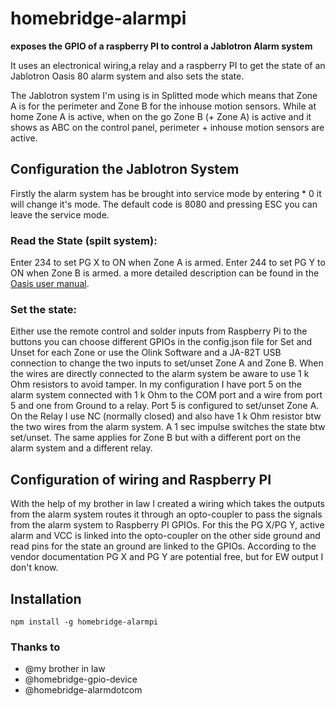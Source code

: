 # homebridge-alarmpi
**exposes the GPIO of a raspberry PI to control a Jablotron Alarm system**

It uses an electronical wiring,a relay and a raspberry PI to get the state of an Jablotron Oasis 80 alarm system and also sets the state.

The Jablotron system I'm using is in Splitted mode which means that Zone A is for the perimeter and Zone B for the inhouse motion sensors. While at home Zone A is active, when on the go Zone B (+ Zone A) is active and it shows as ABC on the control panel, perimeter + inhouse motion sensors are active.

## Configuration the Jablotron System

Firstly the alarm system has be brought into service mode by entering * 0 <Service code> it will change it's mode. The default code is 8080 and pressing ESC you can leave the service mode.

### Read the State (spilt system): 

Enter 234 to set PG X to ON when Zone A is armed.
Enter 244 to set PG Y to ON when Zone B is armed.
a more detailed description can be found in the [Oasis user manual](https://www.jablotron.com/en/about-jablotron/downloads/?filename=ja-80-oasis-user_en_mke22103.pdf&do=downloadFile/).


### Set the state:

Either use the remote control and solder inputs from Raspberry Pi to the buttons you can choose different GPIOs in the config.json file for Set and Unset for each Zone or use the Olink Software and a JA-82T USB connection to change the two inputs to set/unset Zone A and Zone B.
When the wires are directly connected to the alarm system be aware to use 1 k Ohm resistors to avoid tamper. 
In my configuration I have port 5 on the alarm system connected with 1 k Ohm to the COM port and a wire from port 5 and one from Ground to a relay. Port 5 is configured to set/unset Zone A.
On the Relay I use NC (normally closed) and also have 1 k Ohm resistor btw the two wires from the alarm system. A 1 sec impulse switches the state btw set/unset. The same applies for Zone B but with a different port on the alarm system and a different relay.

## Configuration of wiring and Raspberry PI

With the help of my brother in law I created a wiring which takes the outputs from the alarm system routes it through an opto-coupler to pass the signals from the alarm system to Raspberry PI GPIOs.
For this the PG X/PG Y, active alarm and VCC is linked into the opto-coupler on the other side ground and read pins for the state an ground are linked to the GPIOs.
According to the vendor documentation PG X and PG Y are potential free, but for EW output I don't know.

## Installation
`npm install -g homebridge-alarmpi`


### Thanks to

- @my brother in law
- @homebridge-gpio-device
- @homebridge-alarmdotcom




